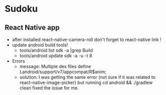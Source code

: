 # Sudoku

## React Native app
- after installed react-native-camera-roll don't forget to react-native link !
- update android build tools!
  - tools/android list sdk -a |grep Build
  - tools/android update sdk -a -u -t 8 
- Errors
  - message: Multiple dex files define Landroid/support/v7/appcompat/R$anim;
  - solution: I was getting the same error (not sure if it was related to react-native-image-picker) but running cd android && ./gradlew clean fixed the issue for me.
